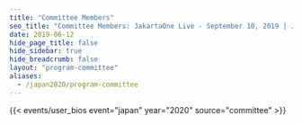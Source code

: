 ```yaml
---
title: "Committee Members"
seo_title: "Committee Members: JakartaOne Live - September 10, 2019 | Jakarta EE Software | Cloud Native"
date: 2019-06-12
hide_page_title: false
hide_sidebar: true
hide_breadcrumb: false
layout: "program-committee"
aliases:
  - /japan2020/program-committee
---
```


{{< events/user_bios event="japan" year="2020"  source="committee" >}}
